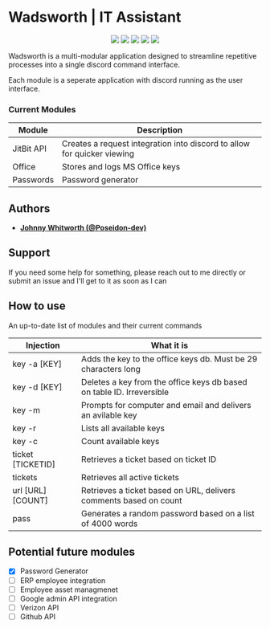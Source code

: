 # Wadsworth | IT Assistant

<p align="center">
  <a href="//github.com/Poseidon-Dev/wadsworth/releases"><img src="https://img.shields.io/github/v/release/Poseidon-Dev/wadsworth/"></a>
  <a href="//github.com/Poseidon-Dev/wadsworth/commits/main"><img src="https://img.shields.io/github/last-commit/Poseidon-Dev/wadsworth/"></a>
  <a href="//github.com/Poseidon-Dev/wadsworth/blob/main/LICENSE.md"><img src="https://img.shields.io/github/license/Poseidon-Dev/wadsworth/"></a>
  <a href="//github.com/Poseidon-Dev/wadsworth/"><img src="https://img.shields.io/github/languages/code-size/Poseidon-Dev/wadsworth/"></a>
  <a href="//github.com/Poseidon-Dev/wadsworth/issues"><img src="https://img.shields.io/github/issues-raw/kkrypt0nn/Python-Discord-Bot-Template"></a>
</p>

Wadsworth is a multi-modular application designed to streamline repetitive processes into a single discord command interface.

Each module is a seperate application with discord running as the user interface. 

### Current Modules

| Module                      | Description                                                                 |
| ----------------------------| ----------------------------------------------------------------------------|
| JitBit API                  | Creates a request integration into discord to allow for quicker viewing     |
| Office                      | Stores and logs MS Office keys                                              |
| Passwords                   | Password generator                                                          |

## Authors

* **[Johnny Whitworth (@Poseidon-dev)](https://github.com/poseidon-dev)** 

## Support

If you need some help for something, please reach out to me directly or submit an issue and I'll get to it as soon as I can

## How to use

An up-to-date list of modules and their current commands

| Injection                   | What it is                                                                  |
| ----------------------------| ----------------------------------------------------------------------------|
| key -a [KEY]                | Adds the key to the office keys db. Must be 29 characters long              |
| key -d [KEY]                | Deletes a key from the office keys db based on table ID. Irreversible       |
| key -m                      | Prompts for computer and email and delivers an avilable key                 |
| key -r                      | Lists all available keys                                                    |
| key -c                      | Count available keys                                                        |
| ticket [TICKETID]           | Retrieves a ticket based on ticket ID                                       |
| tickets                     | Retrieves all active tickets                                                |
| url [URL] [COUNT]           | Retrieves a ticket based on URL, delivers comments based on count           |
| pass                        | Generates a random password based on a list of 4000 words                   |

## Potential future modules

- [x] Password Generator
- [ ] ERP employee integration
- [ ] Employee asset managmenet
- [ ] Google admin API integration
- [ ] Verizon API
- [ ] Github API 
